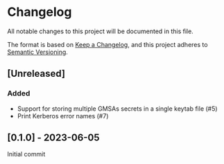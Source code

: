 # Changelog

All notable changes to this project will be documented in this file.

The format is based on [Keep a Changelog](https://keepachangelog.com/en/1.1.0/),
and this project adheres to [Semantic Versioning](https://semver.org/spec/v2.0.0.html).

##  [Unreleased]

### Added

- Support for storing multiple GMSAs secrets in a single keytab file (#5)
- Print Kerberos error names (#7)

## [0.1.0] - 2023-06-05

Initial commit
